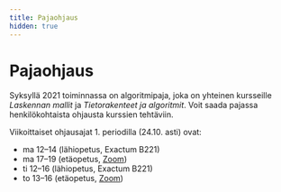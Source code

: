 ```yaml
---
title: Pajaohjaus
hidden: true
---
```


# Pajaohjaus

Syksyllä 2021 toiminnassa on algoritmipaja, joka on yhteinen kursseille _Laskennan mallit_ ja _Tietorakenteet ja algoritmit_. Voit saada pajassa henkilökohtaista ohjausta kurssien tehtäviin.

Viikoittaiset ohjausajat 1. periodilla (24.10. asti) ovat:

* ma 12–14 (lähiopetus, Exactum B221)
* ma 17–19 (etäopetus, [Zoom](https://helsinki.zoom.us/j/64264665907?pwd=aWFIWGNTeGxnVkFrdnY1NTI4bWp2UT09))
* ti 12–16 (lähiopetus, Exactum B221)
* to 13–16 (etäopetus, [Zoom](https://helsinki.zoom.us/j/64264665907?pwd=aWFIWGNTeGxnVkFrdnY1NTI4bWp2UT09))
